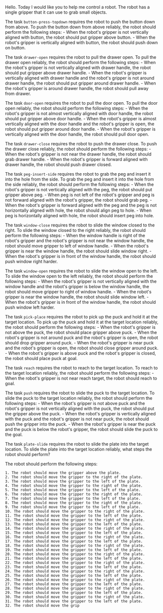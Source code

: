 Hello. Today I would like you to help me control a robot. The robot has a single gripper that it can use to grab small objects.


The task `button-press-topdown` requires the robot to push the button down from above.
To push the button down from above reliably, the robot should perform the following steps:
    - When the robot's gripper is not vertically aligned with button, the robot should put gripper above button.
    - When the robot's gripper is vertically aligned with button, the robot should push down on button.

The task `drawer-open` requires the robot to pull the drawer open.
To pull the drawer open reliably, the robot should perform the following steps:
    - When the robot's gripper is not vertically aligned with drawer handle, the robot should put gripper above drawer handle.
    - When the robot's gripper is vertically aligned with drawer handle and the robot's gripper is not around drawer handle, the robot should put gripper around drawer handle.
    - When the robot's gripper is around drawer handle, the robot should pull away from drawer.

The task `door-open` requires the robot to pull the door open.
To pull the door open reliably, the robot should perform the following steps:
    - When the robot's gripper is not almost vertically aligned with door handle, the robot should put gripper above door handle.
    - When the robot's gripper is almost vertically aligned with the door handle and the robot's gripper is open, the robot should put gripper around door handle.
    - When the robot's gripper is vertically aligned with the door handle, the robot should pull door open.

The task `drawer-close` requires the robot to push the drawer close.
To push the drawer close reliably, the robot should perform the following steps:
    - When the robot's gripper is not near the drawer handle, the robot should grab drawer handle.
    - When the robot's gripper is forward aligned with drawer handle, the robot should push drawer closed.

The task `peg-insert-side` requires the robot to grab the peg and insert it into the hole from the side.
To grab the peg and insert it into the hole from the side reliably, the robot should perform the following steps:
    - When the robot's gripper is not vertically aligned with the peg, the robot should put gripper above peg.
    - When peg is not left of the robot's gripper and peg is not forward aligned with the robot's gripper, the robot should grab peg.
    - When the robot's gripper is forward aligned with the peg and the peg is not horizontally aligned with hole, the robot should align peg to hole.
    - When peg is horizontally aligned with hole, the robot should insert peg into hole.

The task `window-close` requires the robot to slide the window closed to the right.
To slide the window closed to the right reliably, the robot should perform the following steps:
    - When the window handle is right of the robot's gripper and the robot's gripper is not near the window handle, the robot should move gripper to left of window handle.
    - When the robot's gripper is near the window handle, the robot should slide window right.
    - When the robot's gripper is in front of the window handle, the robot should push window right harder.

The task `window-open` requires the robot to slide the window open to the left.
To slide the window open to the left reliably, the robot should perform the following steps:
    - When the robot's gripper is not vertically aligned with the window handle and the robot's gripper is below the window handle, the robot should move gripper to right of window handle.
    - When the robot's gripper is near the window handle, the robot should slide window left.
    - When the robot's gripper is in front of the window handle, the robot should push window left harder.

The task `pick-place` requires the robot to pick up the puck and hold it at the target location.
To pick up the puck and hold it at the target location reliably, the robot should perform the following steps:
    - When the robot's gripper is not above the puck, the robot should place gripper above puck.
    - When the robot's gripper is not around puck and the robot's gripper is open, the robot should drop gripper around puck.
    - When the robot's gripper is near puck and the robot's gripper is open, the robot should close gripper around puck.
    - When the robot's gripper is above puck and the robot's gripper is closed, the robot should place puck at goal.

The task `reach` requires the robot to reach to the target location.
To reach to the target location reliably, the robot should perform the following steps:
    - When the robot's gripper is not near reach target, the robot should reach to goal.

The task `push` requires the robot to slide the puck to the target location.
To slide the puck to the target location reliably, the robot should perform the following steps:
    - When the robot's gripper is not above puck and the robot's gripper is not vertically aligned with the puck, the robot should put the gripper above the puck.
    - When the robot's gripper is vertically aligned with the puck and the robot's gripper is not near puck, the robot should push the gripper into the puck.
    - When the robot's gripper is near the puck and the puck is below the robot's gripper, the robot should slide the puck to the goal.

The task `plate-slide` requires the robot to slide the plate into the target location.
To slide the plate into the target location reliably, what steps the robot should perform?


The robot should perform the following steps:

    1. The robot should move the gripper above the plate.
    2. The robot should move the gripper to the right of the plate.
    3. The robot should move the gripper to the left of the plate.
    4. The robot should move the gripper to the right of the plate.
    5. The robot should move the gripper to the left of the plate.
    6. The robot should move the gripper to the right of the plate.
    7. The robot should move the gripper to the left of the plate.
    8. The robot should move the gripper to the right of the plate.
    9. The robot should move the gripper to the left of the plate.
    10. The robot should move the gripper to the right of the plate.
    11. The robot should move the gripper to the left of the plate.
    12. The robot should move the gripper to the right of the plate.
    13. The robot should move the gripper to the left of the plate.
    14. The robot should move the gripper to the right of the plate.
    15. The robot should move the gripper to the left of the plate.
    16. The robot should move the gripper to the right of the plate.
    17. The robot should move the gripper to the left of the plate.
    18. The robot should move the gripper to the right of the plate.
    19. The robot should move the gripper to the left of the plate.
    20. The robot should move the gripper to the right of the plate.
    21. The robot should move the gripper to the left of the plate.
    22. The robot should move the gripper to the right of the plate.
    23. The robot should move the gripper to the left of the plate.
    24. The robot should move the gripper to the right of the plate.
    25. The robot should move the gripper to the left of the plate.
    26. The robot should move the gripper to the right of the plate.
    27. The robot should move the gripper to the left of the plate.
    28. The robot should move the gripper to the right of the plate.
    29. The robot should move the gripper to the left of the plate.
    30. The robot should move the gripper to the right of the plate.
    31. The robot should move the gripper to the left of the plate.
    32. The robot should move the grip